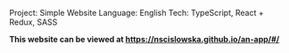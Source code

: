 Project: Simple Website
Language: English
Tech: TypeScript, React + Redux, SASS

<b>This website can be viewed at https://nscislowska.github.io/an-app/#/</b>
